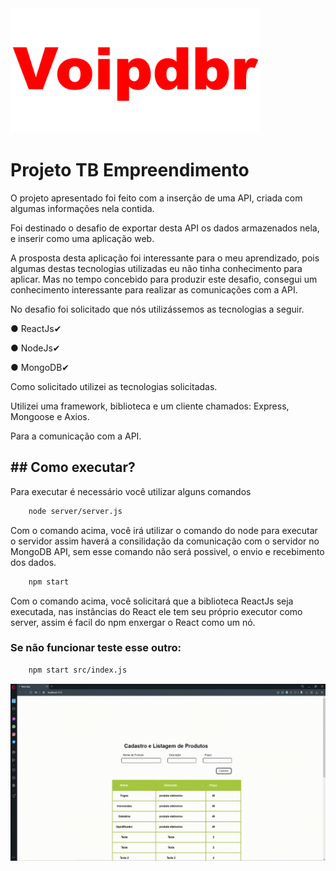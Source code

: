<img src="https://github.com/Voipdbr/Projeto-TB-Empreendimento/blob/master/video/voip.gif" alt="Voipdbr"  width="400" alt="404 image"/>

<h1>Projeto TB Empreendimento</h1>

O projeto apresentado foi feito  com a inserção de uma API, criada com algumas informações nela contida.

Foi destinado o desafio de exportar desta API os dados armazenados nela, e inserir como uma aplicação web. 

A prosposta desta aplicação foi interessante para o meu aprendizado, pois algumas destas tecnologias utilizadas eu não tinha conhecimento para aplicar. Mas no tempo concebido para produzir este desafio, consegui um conhecimento interessante para realizar as comunicações com a API.

No desafio foi solicitado que nós utilizássemos as tecnologias a seguir.

<p></p>
● ReactJs✔
<p></p>
● NodeJs✔
<p></p>
● MongoDB✔
<p></p>

Como solicitado utilizei as tecnologias solicitadas.

Utilizei uma framework, biblioteca e um cliente chamados: Express, Mongoose e Axios.<p></p>
Para a comunicação com a API.

<h2>## Como executar?</h2>

Para executar é necessário você utilizar alguns comandos

```bash
    node server/server.js
```

Com o comando acima, você irá utilizar o comando do node para executar o servidor assim haverá a consilidação da comunicação com o servidor no MongoDB API, sem esse comando não será possivel, o envio e recebimento dos dados.

```bash
    npm start
```

Com o comando acima, você solicitará que a biblioteca ReactJs seja executada, nas instâncias do React ele tem seu próprio executor como server, assim é facil do npm enxergar o React como um nó.

<h3>Se não funcionar teste esse outro:</h3>

```bash
    npm start src/index.js
```


<img src="https://github.com/Voipdbr/Projeto-TB-Empreendimento/blob/master/video/tela.gif" alt="Site"  width="800" alt="404 image"/>
